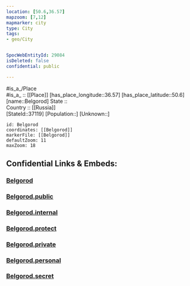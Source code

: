 ```yaml
---
location: [50.6,36.57] 
mapzoom: [7,12] 
mapmarker: city 
type: City
tags:
- geo/City


SpocWebEntityId: 29084
isDeleted: false
confidential: public

---
```

#is_a_/Place  
#is_a_ :: [[Place]] 
[has_place_longitude::36.57] 
[has_place_latitude::50.6] 
[name::Belgorod] 
State ::  
Country :: [[Russia]]  
[StateId::37119] 
[Population::] 
[Unknown::] 


```leaflet
id: Belgorod
coordinates: [[Belgorod]] 
markerFile: [[Belgorod]] 
defaultZoom: 11 
maxZoom: 18
```


## Confidential Links & Embeds: 

### [Belgorod](/_Standards/Earth/Continent/Europe/Europe~East/Russia/Russia~Central/Belgorod_Oblast/City/Belgorod.md) 

### [Belgorod.public](/_public/Earth/Continent/Europe/Europe~East/Russia/Russia~Central/Belgorod_Oblast/City/Belgorod.public.md) 

### [Belgorod.internal](/_internal/Earth/Continent/Europe/Europe~East/Russia/Russia~Central/Belgorod_Oblast/City/Belgorod.internal.md) 

### [Belgorod.protect](/_protect/Earth/Continent/Europe/Europe~East/Russia/Russia~Central/Belgorod_Oblast/City/Belgorod.protect.md) 

### [Belgorod.private](/_private/Earth/Continent/Europe/Europe~East/Russia/Russia~Central/Belgorod_Oblast/City/Belgorod.private.md) 

### [Belgorod.personal](/_personal/Earth/Continent/Europe/Europe~East/Russia/Russia~Central/Belgorod_Oblast/City/Belgorod.personal.md) 

### [Belgorod.secret](/_secret/Earth/Continent/Europe/Europe~East/Russia/Russia~Central/Belgorod_Oblast/City/Belgorod.secret.md)

